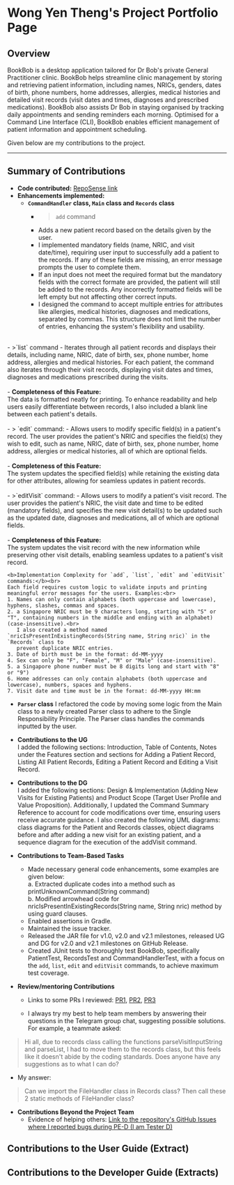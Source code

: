 # Wong Yen Theng's Project Portfolio Page

## Overview
BookBob is a desktop application tailored for Dr Bob's private General Practitioner clinic. BookBob helps
streamline clinic management by storing and retrieving patient information, including names, NRICs, genders, dates of
birth, phone numbers, home addresses, allergies, medical histories and detailed visit records (visit dates and times,
diagnoses and prescribed medications). BookBob also assists Dr Bob in staying organised by tracking daily appointments 
and sending reminders each morning. Optimised for a Command Line Interface (CLI), BookBob enables efficient management 
of patient information and appointment scheduling.

Given below are my contributions to the project.

---
## Summary of Contributions
- <b>Code contributed:</b> [RepoSense link](https://nus-cs2113-ay2425s1.github.io/tp-dashboard/?search=yentheng0110&breakdown=true&sort=groupTitle%20dsc&sortWithin=title&since=2024-09-20&timeframe=commit&mergegroup=&groupSelect=groupByRepos&checkedFileTypes=docs~functional-code~test-code~other)
- <b>Enhancements implemented:</b>
  - <b>`CommandHandler` class, `Main` class and `Records` class</b><br>
    - >`add` command
    - Adds a new patient record based on the details given by the user. 
    - I implemented mandatory fields (name, NRIC, and visit date/time), requiring user input to successfully add a patient 
   to the records. If any of these fields are missing, an error message prompts the user to complete them. 
    - If an input does not meet the required format but the mandatory fields with the correct formate are provided, the 
    patient will still be added to the records. Any incorrectly formatted fields will be left empty but not affecting other correct inputs.
    - I designed the command to accept multiple entries for attributes like allergies, medical histories, diagnoses and 
medications, separated by commas. This structure does not limit the number of entries, enhancing the system's flexibility and usability.<br>
<br>
    - >`list` command
    - Iterates through all patient records and displays their details, including name, NRIC, date of birth, sex, phone 
    number, home address, allergies and medical histories. For each patient, the command also iterates through their 
    visit records, displaying visit dates and times, diagnoses and medications prescribed during the visits.<br>
    <br>
    - <b>Completeness of this Feature:</b><br>
    The data is formatted neatly for printing. To enhance readability and help users easily differentiate between 
    records, I also included a blank line between each patient's details.<br>
    <br>
    - > `edit` command: 
    - Allows users to modify specific field(s) in a patient's record. The user provides the patient's NRIC and 
    specifies the field(s) they wish to edit, such as name, NRIC, date of birth, sex, phone number, home address, 
    allergies or medical histories, all of which are optional fields.<br>
     <br>
    - <b>Completeness of this Feature:</b><br>
    The system updates the specified field(s) while retaining the existing data for other attributes, allowing for 
    seamless updates in patient records.<br>
     <br>
    - >`editVisit` command: 
    - Allows users to modify a patient's visit record. The user provides the patient's NRIC, the visit date and time
    to be edited (mandatory fields), and specifies the new visit detail(s) to be updated such as the updated date, 
    diagnoses and medications, all of which are optional fields.<br>
    <br>
    - <b>Completeness of this Feature:</b><br>
    The system updates the visit record with the new information while preserving other visit details, enabling 
    seamless updates to a patient's visit record.

    <b>Implementation Complexity for `add`, `list`, `edit` and `editVisit` commands:</b><br>
    Each field requires custom logic to validate inputs and printing meaningful error messages for the users. Examples:<br>
    1. Names can only contain alphabets (both uppercase and lowercase), hyphens, slashes, commas and spaces.
    2. a Singapore NRIC must be 9 characters long, starting with "S" or "T", containing numbers in the middle and ending with an alphabet) (case-insensitive).<br>
       I also created a method named `nricIsPresentInExistingRecords(String name, String nric)` in the `Records` class to 
       prevent duplicate NRIC entries. 
    3. Date of birth must be in the format: dd-MM-yyyy 
    4. Sex can only be "F", "Female", "M" or "Male" (case-insensitive).
    5. a Singapore phone number must be 8 digits long and start with "8" or "9")
    6. Home addresses can only contain alphabets (both uppercase and lowercase), numbers, spaces and hyphens. 
    7. Visit date and time must be in the format: dd-MM-yyyy HH:mm
  
  - <b>`Parser` class</b>
I refactored the code by moving some logic from the Main class to a newly created Parser class to adhere to the Single
Responsibility Principle. The Parser class handles the commands inputted by the user.

- <b>Contributions to the UG</b><br>
I added the following sections: Introduction, Table of Contents, Notes under the Features section and sections for
Adding a Patient Record, Listing All Patient Records, Editing a Patient Record and Editing a Visit Record.

- <b>Contributions to the DG</b><br>
I added the following sections: Design & Implementation (Adding New Visits for Existing Patients) and Product Scope 
(Target User Profile and Value Proposition). Additionally, I updated the Command Summary Reference to account for code 
modifications over time, ensuring users receive accurate guidance. I also created the following UML diagrams: class 
diagrams for the Patient and Records classes, object diagrams before and after adding a new visit for an existing patient,
and a sequence diagram for the execution of the addVisit command.

- <b>Contributions to Team-Based Tasks</b>
   - Made necessary general code enhancements, some examples are given below:<br>
a. Extracted duplicate codes into a method such as printUnknownCommand(String command)<br>
b. Modified arrowhead code for nricIsPresentInExistingRecords(String name, String nric) method by using guard clauses.
   - Enabled assertions in Gradle. 
   - Maintained the issue tracker. 
   - Released the JAR file for v1.0, v2.0 and v2.1 milestones, released UG and DG for v2.0 and v2.1 milestones on GitHub Release.
   - Created JUnit tests to thoroughly test BookBob, specifically PatientTest, RecordsTest and CommandHandlerTest, with a 
focus on the `add`, `list`, `edit` and `editVisit` commands, to achieve maximum test coverage.<br>

- <b>Review/mentoring Contributions</b>
  - Links to some PRs I reviewed: [PR1](https://github.com/AY2425S1-CS2113-T10-2/tp/pull/138), 
  [PR2](https://github.com/AY2425S1-CS2113-T10-2/tp/pull/153),
  [PR3](https://github.com/AY2425S1-CS2113-T10-2/tp/pull/186)

  - I always try my best to help team members by answering their questions in the Telegram group chat, suggesting possible 
  solutions. For example, a teammate asked: 
> Hi all, due to records class calling the functions parseVisitInputString and parseList, I had to move them to the 
> records class, but this feels like it doesn't abide by the coding standards. Does anyone have any suggestions as to what I can do?

  - My answer:
> Can we import the FileHandler class in Records class? Then call these 2 static methods of FileHandler class?

- <b>Contributions Beyond the Project Team</b>
  - Evidence of helping others: [Link to the repository's GitHub Issues where I reported bugs during PE-D (I am Tester D)](https://github.com/AY2425S1-CS2113-T11-4/tp/issues?q=is%3Aopen+is%3Aissue)
  
## Contributions to the User Guide (Extract)

## Contributions to the Developer Guide (Extracts)
